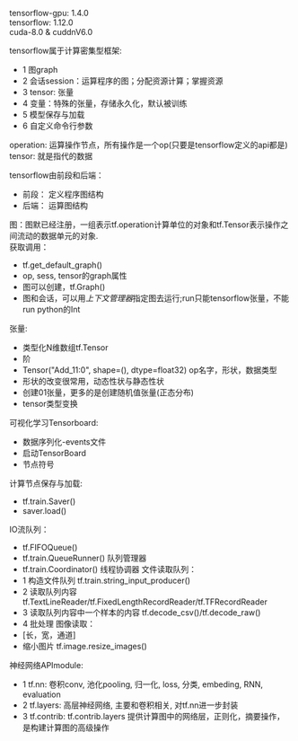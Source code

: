 tensorflow-gpu: 1.4.0<br>
tensorflow: 1.12.0<br>
cuda-8.0 & cuddnV6.0<br>

tensorflow属于计算密集型框架:
- 1  图graph
- 2  会话session：运算程序的图；分配资源计算；掌握资源
- 3  tensor: 张量
- 4  变量：特殊的张量，存储永久化，默认被训练
- 5  模型保存与加载
- 6  自定义命令行参数

operation: 运算操作节点，所有操作是一个op(只要是tensorflow定义的api都是)<br>
tensor: 就是指代的数据<br>

tensorflow由前段和后端：
- 前段： 定义程序图结构
- 后端： 运算图结构

图：图默已经注册，一组表示tf.operation计算单位的对象和tf.Tensor表示操作之间流动的数据单元的对象.<br>
获取调用：
- tf.get_default_graph()
- op, sess, tensor的graph属性
- 图可以创建，tf.Graph()
- 图和会话，可以用*上下文管理器*指定图去运行;run只能tensorflow张量，不能run python的Int

张量:
- 类型化N维数组tf.Tensor
- 阶
- Tensor("Add_11:0", shape=(), dtype=float32) op名字，形状，数据类型
- 形状的改变很常用，动态性状与静态性状
- 创建01张量，更多的是创建随机值张量(正态分布)
- tensor类型变换

可视化学习Tensorboard:
- 数据序列化-events文件
- 启动TensorBoard
- 节点符号

计算节点保存与加载:
- tf.train.Saver()
- saver.load()

IO流队列：
- tf.FIFOQueue()
- tf.train.QueueRunner() 队列管理器
- tf.train.Coordinator() 线程协调器
文件读取队列：
- 1 构造文件队列 tf.train.string_input_producer()
- 2 读取队列内容 tf.TextLineReader/tf.FixedLengthRecordReader/tf.TFRecordReader 
- 3 读取队列内容中一个样本的内容 tf.decode_csv()/tf.decode_raw()
- 4 批处理
图像读取：
- [长，宽，通道]
- 缩小图片 tf.image.resize_images()

神经网络APImodule:
- 1 tf.nn: 卷积conv, 池化pooling, 归一化, loss, 分类, embeding, RNN, evaluation
- 2 tf.layers: 高层神经网络, 主要和卷积相关, 对tf.nn进一步封装
- 3 tf.contrib: tf.contrib.layers 提供计算图中的网络层，正则化，摘要操作，是构建计算图的高级操作
